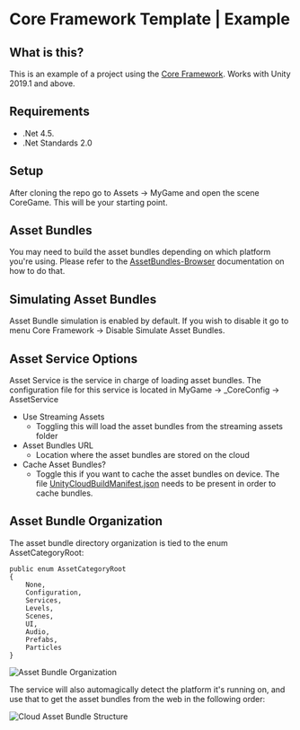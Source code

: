 
# Core Framework Template | Example

What is this?
---
This is an example of a project using the [Core Framework](https://github.com/nievesj/unity-core-project). 
Works with Unity 2019.1 and above. 

Requirements
---
* .Net 4.5.
* .Net Standards 2.0

Setup
---
After cloning the repo go to Assets -> MyGame and open the scene CoreGame. This will be your starting point. 

Asset Bundles
---
You may need to build the asset bundles depending on which platform you're using. Please refer to the  [AssetBundles-Browser](https://github.com/Unity-Technologies/AssetBundles-Browser)  documentation on how to do that. 

Simulating Asset Bundles
---
Asset Bundle simulation is enabled by default. If you wish to disable it go to menu Core Framework -> Disable Simulate Asset Bundles.

Asset Service Options
---
Asset Service is the service in charge of loading asset bundles. The configuration file for this service is located in MyGame -> _CoreConfig -> AssetService
* Use Streaming Assets
	* Toggling this will load the asset bundles from the streaming assets folder
* Asset Bundles URL
	* Location where the asset bundles are stored on the cloud
* Cache Asset Bundles?
	* Toggle this if you want to cache the asset bundles on device. The file [UnityCloudBuildManifest.json](https://docs.unity3d.com/Manual/UnityCloudBuildManifest.html) needs to be present in order to cache bundles. 

Asset Bundle Organization
---
The asset bundle directory organization is tied to the enum AssetCategoryRoot:

    public enum AssetCategoryRoot
	{
		None,
		Configuration,
		Services,
		Levels,
		Scenes,
		UI,
		Audio,
		Prefabs, 
		Particles
	}

![Asset Bundle Organization](http://www.josemnieves.net/unity/images/aborg.PNG)

The service will also automagically detect the platform it's running on, and use that to get the asset bundles from the web in the following order: 

![Cloud Asset Bundle Structure](http://www.josemnieves.net/unity/images/webab.png)
